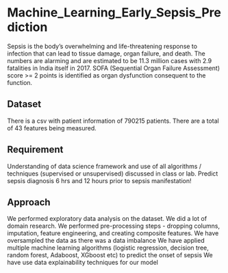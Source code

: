 # Machine_Learning_Early_Sepsis_Prediction

Sepsis is the body’s overwhelming and life-threatening response to infection that can lead to tissue damage, organ failure, and death. The numbers are alarming and are estimated to be 11.3 million cases with 2.9 fatalities in India itself in 2017. SOFA (Sequential Organ Failure Assessment) score >= 2 points is identified as organ dysfunction consequent to the function.

## Dataset

There is a csv with patient information of 790215 patients.
There are a total of 43 features being measured.

## Requirement

Understanding of data science framework and use of all algorithms / techniques (supervised or unsupervised) discussed in class or lab.
Predict sepsis diagnosis 6 hrs and 12 hours prior to sepsis manifestation!

## Approach

We performed exploratory data analysis on the dataset.
We did a lot of domain research.
We performed pre-processing steps - dropping columns, imputation, feature engineering, and creating composite features.
We have oversampled the data as there was a data imbalance
We have applied multiple machine learning algorithms (logistic regression, decision tree, random forest, Adaboost, XGboost etc) to predict the onset of sepsis
We have use data explainability techniques for our model
